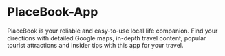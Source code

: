 # PlaceBook-App
PlaceBook is your reliable and easy-to-use local life companion. Find your directions with detailed Google maps, in-depth travel content, popular tourist attractions and insider tips with this app for your travel.
